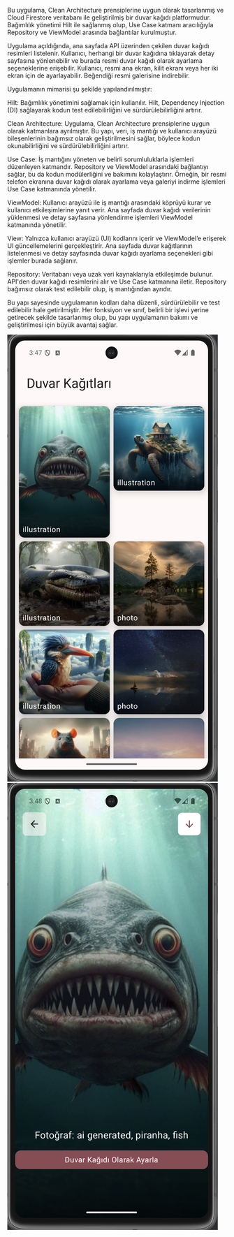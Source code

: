 Bu uygulama, Clean Architecture prensiplerine uygun olarak tasarlanmış ve Cloud Firestore veritabanı ile geliştirilmiş bir duvar kağıdı platformudur. Bağımlılık yönetimi Hilt ile sağlanmış olup, Use Case katmanı aracılığıyla Repository ve ViewModel arasında bağlantılar kurulmuştur.

Uygulama açıldığında, ana sayfada API üzerinden çekilen duvar kağıdı resimleri listelenir. Kullanıcı, herhangi bir duvar kağıdına tıklayarak detay sayfasına yönlenebilir ve burada resmi duvar kağıdı olarak ayarlama seçeneklerine erişebilir. Kullanıcı, resmi ana ekran, kilit ekranı veya her iki ekran için de ayarlayabilir. Beğendiği resmi galerisine indirebilir.

Uygulamanın mimarisi şu şekilde yapılandırılmıştır:

Hilt: Bağımlılık yönetimini sağlamak için kullanılır. Hilt, Dependency Injection (DI) sağlayarak kodun test edilebilirliğini ve sürdürülebilirliğini artırır.

Clean Architecture: Uygulama, Clean Architecture prensiplerine uygun olarak katmanlara ayrılmıştır. Bu yapı, veri, iş mantığı ve kullanıcı arayüzü bileşenlerinin bağımsız olarak geliştirilmesini sağlar, böylece kodun okunabilirliğini ve sürdürülebilirliğini artırır.

Use Case: İş mantığını yöneten ve belirli sorumluluklarla işlemleri düzenleyen katmandır. Repository ve ViewModel arasındaki bağlantıyı sağlar, bu da kodun modülerliğini ve bakımını kolaylaştırır. Örneğin, bir resmi telefon ekranına duvar kağıdı olarak ayarlama veya galeriyi indirme işlemleri Use Case katmanında yönetilir.

ViewModel: Kullanıcı arayüzü ile iş mantığı arasındaki köprüyü kurar ve kullanıcı etkileşimlerine yanıt verir. Ana sayfada duvar kağıdı verilerinin yüklenmesi ve detay sayfasına yönlendirme işlemleri ViewModel katmanında yönetilir.

View: Yalnızca kullanıcı arayüzü (UI) kodlarını içerir ve ViewModel’e erişerek UI güncellemelerini gerçekleştirir. Ana sayfada duvar kağıtlarının listelenmesi ve detay sayfasında duvar kağıdı ayarlama seçenekleri gibi işlemler burada sağlanır.

Repository: Veritabanı veya uzak veri kaynaklarıyla etkileşimde bulunur. API'den duvar kağıdı resimlerini alır ve Use Case katmanına iletir. Repository bağımsız olarak test edilebilir olup, iş mantığından ayrıdır.

Bu yapı sayesinde uygulamanın kodları daha düzenli, sürdürülebilir ve test edilebilir hale getirilmiştir. Her fonksiyon ve sınıf, belirli bir işlevi yerine getirecek şekilde tasarlanmış olup, bu yapı uygulamanın bakımı ve geliştirilmesi için büyük avantaj sağlar.

![image alt](https://github.com/dumanYusuf/WallpaperX/blob/master/Wallpaper1.png?raw=true)
![image alt](https://github.com/dumanYusuf/WallpaperX/blob/master/Wallpaper2.png?raw=true)
